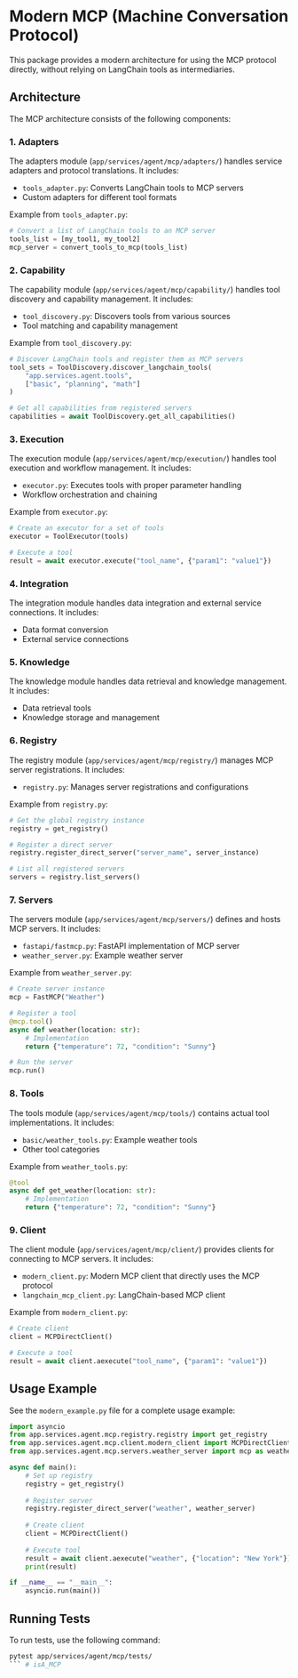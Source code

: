 # Modern MCP (Machine Conversation Protocol)

This package provides a modern architecture for using the MCP protocol directly, without relying on LangChain tools as intermediaries.

## Architecture

The MCP architecture consists of the following components:

### 1. Adapters

The adapters module (`app/services/agent/mcp/adapters/`) handles service adapters and protocol translations. It includes:

- `tools_adapter.py`: Converts LangChain tools to MCP servers
- Custom adapters for different tool formats

Example from `tools_adapter.py`:
```python
# Convert a list of LangChain tools to an MCP server
tools_list = [my_tool1, my_tool2]
mcp_server = convert_tools_to_mcp(tools_list)
```

### 2. Capability

The capability module (`app/services/agent/mcp/capability/`) handles tool discovery and capability management. It includes:

- `tool_discovery.py`: Discovers tools from various sources
- Tool matching and capability management

Example from `tool_discovery.py`:
```python
# Discover LangChain tools and register them as MCP servers
tool_sets = ToolDiscovery.discover_langchain_tools(
    "app.services.agent.tools",
    ["basic", "planning", "math"]
)

# Get all capabilities from registered servers
capabilities = await ToolDiscovery.get_all_capabilities()
```

### 3. Execution

The execution module (`app/services/agent/mcp/execution/`) handles tool execution and workflow management. It includes:

- `executor.py`: Executes tools with proper parameter handling
- Workflow orchestration and chaining

Example from `executor.py`:
```python
# Create an executor for a set of tools
executor = ToolExecutor(tools)

# Execute a tool
result = await executor.execute("tool_name", {"param1": "value1"})
```

### 4. Integration

The integration module handles data integration and external service connections. It includes:

- Data format conversion
- External service connections

### 5. Knowledge

The knowledge module handles data retrieval and knowledge management. It includes:

- Data retrieval tools
- Knowledge storage and management

### 6. Registry

The registry module (`app/services/agent/mcp/registry/`) manages MCP server registrations. It includes:

- `registry.py`: Manages server registrations and configurations

Example from `registry.py`:
```python
# Get the global registry instance
registry = get_registry()

# Register a direct server
registry.register_direct_server("server_name", server_instance)

# List all registered servers
servers = registry.list_servers()
```

### 7. Servers

The servers module (`app/services/agent/mcp/servers/`) defines and hosts MCP servers. It includes:

- `fastapi/fastmcp.py`: FastAPI implementation of MCP server
- `weather_server.py`: Example weather server

Example from `weather_server.py`:
```python
# Create server instance
mcp = FastMCP("Weather")

# Register a tool
@mcp.tool()
async def weather(location: str):
    # Implementation
    return {"temperature": 72, "condition": "Sunny"}

# Run the server
mcp.run()
```

### 8. Tools

The tools module (`app/services/agent/mcp/tools/`) contains actual tool implementations. It includes:

- `basic/weather_tools.py`: Example weather tools
- Other tool categories

Example from `weather_tools.py`:
```python
@tool
async def get_weather(location: str):
    # Implementation
    return {"temperature": 72, "condition": "Sunny"}
```

### 9. Client

The client module (`app/services/agent/mcp/client/`) provides clients for connecting to MCP servers. It includes:

- `modern_client.py`: Modern MCP client that directly uses the MCP protocol
- `langchain_mcp_client.py`: LangChain-based MCP client

Example from `modern_client.py`:
```python
# Create client
client = MCPDirectClient()

# Execute a tool
result = await client.aexecute("tool_name", {"param1": "value1"})
```

## Usage Example

See the `modern_example.py` file for a complete usage example:

```python
import asyncio
from app.services.agent.mcp.registry.registry import get_registry
from app.services.agent.mcp.client.modern_client import MCPDirectClient
from app.services.agent.mcp.servers.weather_server import mcp as weather_server

async def main():
    # Set up registry
    registry = get_registry()
    
    # Register server
    registry.register_direct_server("weather", weather_server)
    
    # Create client
    client = MCPDirectClient()
    
    # Execute tool
    result = await client.aexecute("weather", {"location": "New York"})
    print(result)

if __name__ == "__main__":
    asyncio.run(main())
```

## Running Tests

To run tests, use the following command:

```bash
pytest app/services/agent/mcp/tests/
``` # isA_MCP
